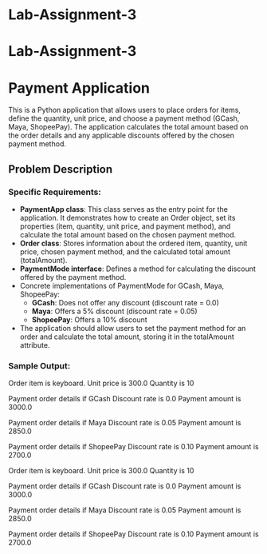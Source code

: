 # Lab-Assignment-3

# Lab-Assignment-3

# Payment Application

This is a Python application that allows users to place orders for items, define the quantity, unit price, and choose a payment method (GCash, Maya, ShopeePay). The application calculates the total amount based on the order details and any applicable discounts offered by the chosen payment method.

## Problem Description

### Specific Requirements:
- **PaymentApp class**: This class serves as the entry point for the application. It demonstrates how to create an Order object, set its properties (item, quantity, unit price, and payment method), and calculate the total amount based on the chosen payment method.
- **Order class**: Stores information about the ordered item, quantity, unit price, chosen payment method, and the calculated total amount (totalAmount).
- **PaymentMode interface**: Defines a method for calculating the discount offered by the payment method.
- Concrete implementations of PaymentMode for GCash, Maya, ShopeePay:
  - **GCash**: Does not offer any discount (discount rate = 0.0)
  - **Maya**: Offers a 5% discount (discount rate = 0.05)
  - **ShopeePay**: Offers a 10% discount
- The application should allow users to set the payment method for an order and calculate the total amount, storing it in the totalAmount attribute.

### Sample Output:

Order item is keyboard.
Unit price is 300.0
Quantity is 10

Payment order details  if GCash
Discount rate is 0.0
Payment amount is 3000.0

Payment order details if Maya
Discount rate is 0.05
Payment amount is 2850.0

Payment order details if ShopeePay
Discount rate is 0.10
Payment amount is 2700.0


Order item is keyboard.
Unit price is 300.0
Quantity is 10

Payment order details  if GCash
Discount rate is 0.0
Payment amount is 3000.0

Payment order details if Maya
Discount rate is 0.05
Payment amount is 2850.0

Payment order details if ShopeePay
Discount rate is 0.10
Payment amount is 2700.0
